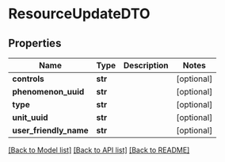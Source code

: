 # ResourceUpdateDTO

## Properties
Name | Type | Description | Notes
------------ | ------------- | ------------- | -------------
**controls** | **str** |  | [optional] 
**phenomenon_uuid** | **str** |  | [optional] 
**type** | **str** |  | [optional] 
**unit_uuid** | **str** |  | [optional] 
**user_friendly_name** | **str** |  | [optional] 

[[Back to Model list]](../README.md#documentation-for-models) [[Back to API list]](../README.md#documentation-for-api-endpoints) [[Back to README]](../README.md)


